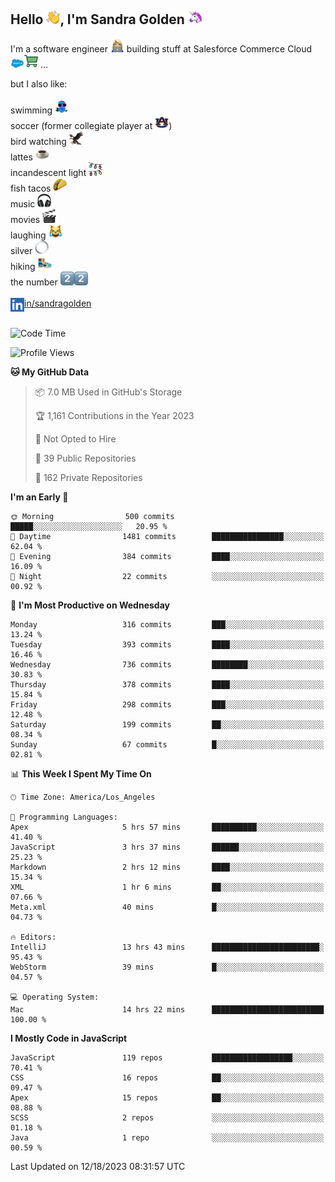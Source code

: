 ## Hello <img src="./static/emoji/wave.png" width="22" />, I'm Sandra Golden <img src="./static/emoji/unicorn-face.png" width="22" />

I'm a software engineer <img src="./static/emoji/female-technologist.png" width="22" /> building stuff at Salesforce Commerce Cloud <img src="./static/emoji/salesforce.png" width="22" /><img src="./static/emoji/commerce-cloud.png" width="22" />&nbsp;...

but I also like:<br/><br/>
swimming <img alt="swimming" src="./static/emoji/keep-swimming.png" width="22" /><br/>
soccer  (former collegiate player at <img src="./static/emoji/auburn.png" width="22" />)<br/>
bird watching <img src="./static/emoji/eagle.png" width="22" /><br/>
lattes <img src="./static/emoji/coffee.png" width="22" /><br/>
incandescent light <img src="./static/emoji/lights.png" width="22" /><br/>
fish tacos <img src="./static/emoji/taco.png" width="22" /><br/>
music <img src="./static/emoji/headphones.png" width="22" /><br/>
movies <img src="./static/emoji/movie-clapper.png" width="22" /><br/>
laughing <img src="./static/emoji/joy-cat.png" width="22" /><br/>
silver <img src="./static/emoji/silver-hoop.png" width="22" /><br/>
hiking <img src="./static/emoji/hiker.png" width="22" /><br/>
the number <img src="./static/emoji/two.png" width="22" /><img src="./static/emoji/two.png" width="22" />
<br/><br/>
<img align="left" alt="Sandra Golden | LinkedIn" width="22px" src="./static/emoji/linkedin.png" /> <a href="https://www.linkedin.com/in/sandragolden/">in/sandragolden</a>
<br/><br/>
<!--START_SECTION:waka-->
![Code Time](http://img.shields.io/badge/Code%20Time-54%20hrs%2021%20mins-blue)

![Profile Views](http://img.shields.io/badge/Profile%20Views-33-blue)

**🐱 My GitHub Data** 

> 📦 7.0 MB Used in GitHub's Storage 
 > 
> 🏆 1,161 Contributions in the Year 2023
 > 
> 🚫 Not Opted to Hire
 > 
> 📜 39 Public Repositories 
 > 
> 🔑 162 Private Repositories 
 > 
**I'm an Early 🐤** 

```text
🌞 Morning                500 commits         █████░░░░░░░░░░░░░░░░░░░░   20.95 % 
🌆 Daytime                1481 commits        ████████████████░░░░░░░░░   62.04 % 
🌃 Evening                384 commits         ████░░░░░░░░░░░░░░░░░░░░░   16.09 % 
🌙 Night                  22 commits          ░░░░░░░░░░░░░░░░░░░░░░░░░   00.92 % 
```
📅 **I'm Most Productive on Wednesday** 

```text
Monday                   316 commits         ███░░░░░░░░░░░░░░░░░░░░░░   13.24 % 
Tuesday                  393 commits         ████░░░░░░░░░░░░░░░░░░░░░   16.46 % 
Wednesday                736 commits         ████████░░░░░░░░░░░░░░░░░   30.83 % 
Thursday                 378 commits         ████░░░░░░░░░░░░░░░░░░░░░   15.84 % 
Friday                   298 commits         ███░░░░░░░░░░░░░░░░░░░░░░   12.48 % 
Saturday                 199 commits         ██░░░░░░░░░░░░░░░░░░░░░░░   08.34 % 
Sunday                   67 commits          █░░░░░░░░░░░░░░░░░░░░░░░░   02.81 % 
```


📊 **This Week I Spent My Time On** 

```text
🕑︎ Time Zone: America/Los_Angeles

💬 Programming Languages: 
Apex                     5 hrs 57 mins       ██████████░░░░░░░░░░░░░░░   41.40 % 
JavaScript               3 hrs 37 mins       ██████░░░░░░░░░░░░░░░░░░░   25.23 % 
Markdown                 2 hrs 12 mins       ████░░░░░░░░░░░░░░░░░░░░░   15.34 % 
XML                      1 hr 6 mins         ██░░░░░░░░░░░░░░░░░░░░░░░   07.66 % 
Meta.xml                 40 mins             █░░░░░░░░░░░░░░░░░░░░░░░░   04.73 % 

🔥 Editors: 
IntelliJ                 13 hrs 43 mins      ████████████████████████░   95.43 % 
WebStorm                 39 mins             █░░░░░░░░░░░░░░░░░░░░░░░░   04.57 % 

💻 Operating System: 
Mac                      14 hrs 22 mins      █████████████████████████   100.00 % 
```

**I Mostly Code in JavaScript** 

```text
JavaScript               119 repos           ██████████████████░░░░░░░   70.41 % 
CSS                      16 repos            ██░░░░░░░░░░░░░░░░░░░░░░░   09.47 % 
Apex                     15 repos            ██░░░░░░░░░░░░░░░░░░░░░░░   08.88 % 
SCSS                     2 repos             ░░░░░░░░░░░░░░░░░░░░░░░░░   01.18 % 
Java                     1 repo              ░░░░░░░░░░░░░░░░░░░░░░░░░   00.59 % 
```




 Last Updated on 12/18/2023 08:31:57 UTC
<!--END_SECTION:waka-->

